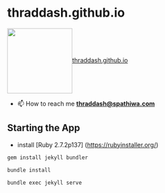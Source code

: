 # thraddash.github.io


<a href="https://thraddash.github.io" target="https://thraddash.github.io"><img align="center" src="https://github.com/thraddash/thraddash.github.io/blob/master/assets/img/avatar/dark-avatar.png"  height="150" width="150" />thraddash.github.io</a>

- 📫 How to reach me **thraddash@spathiwa.com**


## Starting the App
- install [Ruby 2.7.2p137] (https://rubyinstaller.org/) 

```bash
gem install jekyll bundler

bundle install

bundle exec jekyll serve

```
